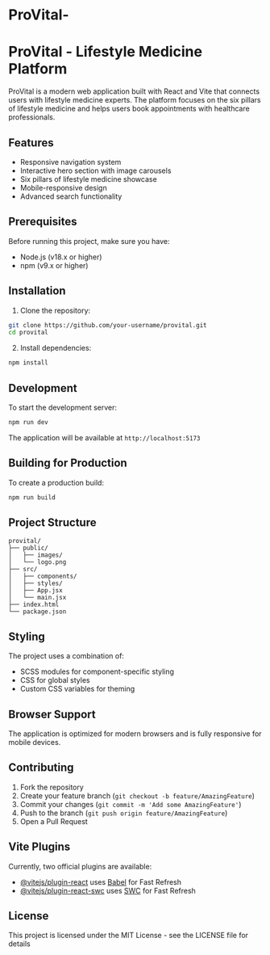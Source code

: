 # ProVital-

# ProVital - Lifestyle Medicine Platform

ProVital is a modern web application built with React and Vite that connects users with lifestyle medicine experts. The platform focuses on the six pillars of lifestyle medicine and helps users book appointments with healthcare professionals.

## Features

- Responsive navigation system
- Interactive hero section with image carousels
- Six pillars of lifestyle medicine showcase
- Mobile-responsive design
- Advanced search functionality

## Prerequisites

Before running this project, make sure you have:

- Node.js (v18.x or higher)
- npm (v9.x or higher)

## Installation

1. Clone the repository:

```bash
git clone https://github.com/your-username/provital.git
cd provital
```

2. Install dependencies:
```bash
npm install
```

## Development

To start the development server:
```bash
npm run dev
```

The application will be available at `http://localhost:5173`

## Building for Production

To create a production build:
```bash
npm run build
```


## Project Structure

```
provital/
├── public/
│   ├── images/
│   └── logo.png
├── src/
│   ├── components/
│   ├── styles/
│   ├── App.jsx
│   └── main.jsx
├── index.html
└── package.json
```

## Styling

The project uses a combination of:
- SCSS modules for component-specific styling
- CSS for global styles
- Custom CSS variables for theming

## Browser Support

The application is optimized for modern browsers and is fully responsive for mobile devices.

## Contributing

1. Fork the repository
2. Create your feature branch (`git checkout -b feature/AmazingFeature`)
3. Commit your changes (`git commit -m 'Add some AmazingFeature'`)
4. Push to the branch (`git push origin feature/AmazingFeature`)
5. Open a Pull Request

## Vite Plugins

Currently, two official plugins are available:

- [@vitejs/plugin-react](https://github.com/vitejs/vite-plugin-react/blob/main/packages/plugin-react/README.md) uses [Babel](https://babeljs.io/) for Fast Refresh
- [@vitejs/plugin-react-swc](https://github.com/vitejs/vite-plugin-react-swc) uses [SWC](https://swc.rs/) for Fast Refresh

## License

This project is licensed under the MIT License - see the LICENSE file for details
